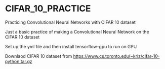 # CIFAR_10_PRACTICE
Practicing Convolutional Neural Networks with CIFAR 10 dataset

Just a basic practice of making a Convolutional Neural Network on the CIFAR 10 dataset

Set up the yml file and then install tensorflow-gpu to run on GPU

Downlaod CIFAR 10 dataset from https://www.cs.toronto.edu/~kriz/cifar-10-python.tar.gz

